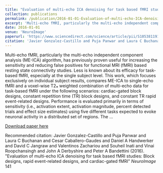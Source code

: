 ```yaml
---
title: "Evaluation of multi-echo ICA denoising for task based fMRI studies: Block designs, rapid event-related designs, and cardiac-gated fMRI"
collection: publications
permalink: /publication/2016-01-01-Evaluation-of-multi-echo-ICA-denoising-for-task-based-fMRI-studies%3A-Block-d
excerpt: 'Multi-echo fMRI, particularly the multi-echo independent component analysis (ME-ICA) algorithm, has previously proven useful for increasing the sensitivity and reducing false positives for functional MRI (fMRI) based resting state connectivity studies. Less is known about its efficacy for task-based fMRI, especially at the single subject level. This work, which focuses exclusively on individual subject results, compares ME-ICA to single-echo fMRI and a voxel-wise T2⁎ weighted combination of multi-echo data for task-based fMRI under the following scenarios: cardiac-gated block designs, constant repetition time (TR) block designs, and constant TR rapid event-related designs. Performance is evaluated primarily in terms of sensitivity (i.e., activation extent, activation magnitude, percent detected trials and effect size estimates) using five different tasks expected to evoke neuronal activity in a distributed set of regions. The …'
date: 2016-01-01
venue: 'NeuroImage'
paperurl: 'https://www.sciencedirect.com/science/article/pii/S1053811916303639'
citation: 'Javier Gonzalez-Castillo and Puja Panwar and Laura C Buchanan and Cesar Caballero-Gaudes and Daniel A Handwerker and David C Jangraw and Valentinos Zachariou and Souheil Inati and Vinai Roopchansingh and John A Derbyshire and Peter A Bandettini (2016). &quot;Evaluation of multi-echo ICA denoising for task based fMRI studies: Block designs, rapid event-related designs, and cardiac-gated fMRI&quot; <i>NeuroImage</i> 141'
---
```

Multi-echo fMRI, particularly the multi-echo independent component analysis (ME-ICA) algorithm, has previously proven useful for increasing the sensitivity and reducing false positives for functional MRI (fMRI) based resting state connectivity studies. Less is known about its efficacy for task-based fMRI, especially at the single subject level. This work, which focuses exclusively on individual subject results, compares ME-ICA to single-echo fMRI and a voxel-wise T2⁎ weighted combination of multi-echo data for task-based fMRI under the following scenarios: cardiac-gated block designs, constant repetition time (TR) block designs, and constant TR rapid event-related designs. Performance is evaluated primarily in terms of sensitivity (i.e., activation extent, activation magnitude, percent detected trials and effect size estimates) using five different tasks expected to evoke neuronal activity in a distributed set of regions. The …

[Download paper here](https://www.sciencedirect.com/science/article/pii/S1053811916303639)

Recommended citation: Javier Gonzalez-Castillo and Puja Panwar and Laura C Buchanan and Cesar Caballero-Gaudes and Daniel A Handwerker and David C Jangraw and Valentinos Zachariou and Souheil Inati and Vinai Roopchansingh and John A Derbyshire and Peter A Bandettini (2016). "Evaluation of multi-echo ICA denoising for task based fMRI studies: Block designs, rapid event-related designs, and cardiac-gated fMRI" <i>NeuroImage</i> 141